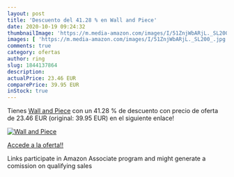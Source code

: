 ```yaml
---
layout: post
title: 'Descuento del 41.28 % en Wall and Piece'
date: 2020-10-19 09:24:32
thumbnailImage: 'https://m.media-amazon.com/images/I/51ZnjWbARjL._SL200_.jpg'
images: [ 'https://m.media-amazon.com/images/I/51ZnjWbARjL._SL200_.jpg' ]
comments: true
category: ofertas
author: ring
slug: 1844137864
description:
actualPrice: 23.46 EUR
comparePrice: 39.95 EUR
inStock: true
---
```


Tienes [Wall and Piece](https://www.amazon.es/dp/1844137864/?tag=tolees-21) con un 41.28 % de descuento con precio de oferta de 23.46 EUR (original: 39.95 EUR) en el siguiente enlace!

[![Wall and Piece](https://m.media-amazon.com/images/I/51ZnjWbARjL._SL200_.jpg)](https://www.amazon.es/dp/1844137864/?tag=tolees-21)

[Accede a la oferta!!](https://www.amazon.es/dp/1844137864/?tag=tolees-21)

Links participate in Amazon Associate program and might generate a comission on qualifying sales


